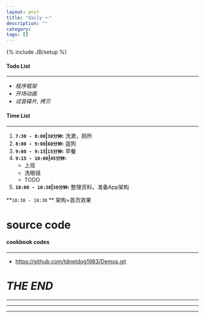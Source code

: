 ```yaml
---
layout: post
title: "daily 一"
description: ""
category: 
tags: []
---
```

{% include JB/setup %}
#### Todo List
***
* *程序框架*
* *开场动画*
* *试音碟片, 拷贝*

#### Time List
***
1. **`7:30 - 8:00`|`30分钟`:** 洗漱，厕所
2. **`8:00 - 9:00`|`60分钟`:** 遛狗
3. **`9:00 - 9:15`|`15分钟`:** 早餐
4. **`9:15 - 10:00`|`45分钟`:**
	* 上班
	* 洗眼镜
	* TODO
5. **`10:00 - 10:30`|`30分钟`:** 整理资料，准备App架构

**`10:30 - 18:30` ** 架构+首页效果

# source code
#### cookbook codes
***
* https://github.com/tdnetdog1983/Demos.git

# *THE END*
***
***
***
